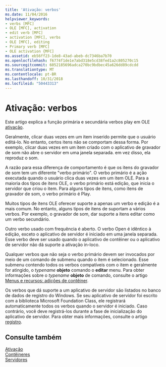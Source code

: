```yaml
---
title: 'Ativação: verbos'
ms.date: 11/04/2016
helpviewer_keywords:
- verbs [MFC]
- OLE [MFC], activation
- edit verb [MFC]
- activation [MFC], verbs
- OLE [MFC], editing
- Primary verb [MFC]
- OLE activation {MFC]
ms.assetid: eb56ff23-1de8-43ad-abeb-dc7346ba7b70
ms.openlocfilehash: f6774f1de1e7abd318e5cd38fed1a2c805270c15
ms.sourcegitcommit: 6052185696adca270bc9bdbec45a626dd89cdcdd
ms.translationtype: MT
ms.contentlocale: pt-BR
ms.lasthandoff: 10/31/2018
ms.locfileid: "50443313"
---
```

# <a name="activation-verbs"></a>Ativação: verbos

Este artigo explica a função primária e secundária verbos play em OLE [ativação](../mfc/activation-cpp.md).

Geralmente, clicar duas vezes em um item inserido permite que o usuário editá-lo. No entanto, certos itens não se comportam dessa forma. Por exemplo, clicar duas vezes em um item criado com o aplicativo de gravador de som não abre o servidor em uma janela separada. em vez disso, ela reproduz o som.

A razão para essa diferença de comportamento é que os itens do gravador de som tem um diferente "verbo primário". O verbo primário é a ação executada quando o usuário clica duas vezes em um item OLE. Para a maioria dos tipos de itens OLE, o verbo primário está edição, que inicia o servidor que criou o item. Para alguns tipos de itens, como itens de gravador de som, o verbo primário é Play.

Muitos tipos de itens OLE oferecer suporte a apenas um verbo e edição é a mais comum. No entanto, alguns tipos de itens de suportam a vários verbos. Por exemplo, o gravador de som, dar suporte a itens editar como um verbo secundário.

Outro verbo usado com frequência é aberto. O verbo Open é idêntico à edição, exceto o aplicativo de servidor é iniciado em uma janela separada. Esse verbo deve ser usado quando o aplicativo de contêiner ou o aplicativo de servidor não dá suporte a ativação in-loco.

Qualquer verbos que não seja o verbo primário devem ser invocados por meio de um comando de submenu quando o item é selecionado. Esse submenu contendo todos os verbos compatíveis com o item e geralmente for atingido, o *typename* **objeto** comando o **editar** menu. Para obter informações sobre o *typename* **objeto** de comando, consulte o artigo [Menus e recursos: adições de contêiner](../mfc/menus-and-resources-container-additions.md).

Os verbos que dá suporte a um aplicativo de servidor são listados no banco de dados de registro do Windows. Se seu aplicativo de servidor foi escrito com a biblioteca Microsoft Foundation Class, ele registrará automaticamente todos os verbos quando o servidor é iniciado. Caso contrário, você deve registrá-los durante a fase de inicialização do aplicativo de servidor. Para obter mais informações, consulte o artigo [registro](../mfc/registration.md).

## <a name="see-also"></a>Consulte também

[Ativação](../mfc/activation-cpp.md)<br/>
[Contêineres](../mfc/containers.md)<br/>
[Servidores](../mfc/servers.md)

